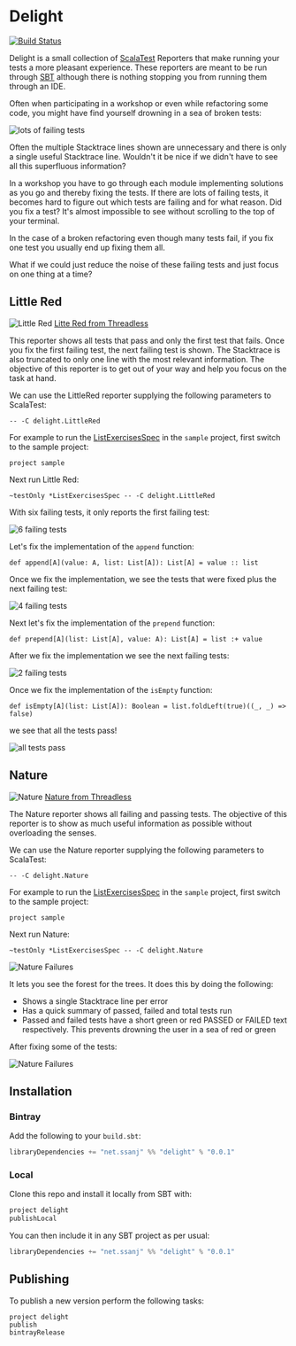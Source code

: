 # Delight #

[![Build Status](https://travis-ci.org/ssanj/delight.svg?branch=master)](https://travis-ci.org/ssanj/delight)

Delight is a small collection of [ScalaTest](http://www.scalatest.org/) Reporters that make running your tests a more pleasant experience. These reporters are meant to be run through [SBT](https://www.scala-sbt.org/) although there is nothing stopping you from running them through an IDE.

Often when participating in a workshop or even while refactoring some code, you might have find yourself drowning in a sea of broken tests:

![lots of failing tests](failing-tests.png)

Often the multiple Stacktrace lines shown are unnecessary and there is only a single useful Stacktrace line. Wouldn't it be nice if we didn't have to see all this superfluous information?

In a workshop you have to go through each module implementing solutions as you go and thereby fixing the tests. If there are lots of failing tests, it becomes hard to figure out which tests are failing and for what reason. Did you fix a test? It's almost impossible to see without scrolling to the top of your terminal.

In the case of a broken refactoring even though many tests fail, if you fix one test you usually end up fixing them all.

What if we could just reduce the noise of these failing tests and just focus on one thing at a time?


## Little Red

![Little Red](littlered.jpg)
[Litte Red from Threadless](https://www.threadless.com/product/1586/RED/style,design)


This reporter shows all tests that pass and only the first test that fails. Once you fix the first failing test, the next failing test is shown. The Stacktrace is also truncated to only one line with the most relevant information. The objective of this reporter is to get out of your way and help you focus on the task at hand.

We can use the LittleRed reporter supplying the following parameters to ScalaTest:

```
-- -C delight.LittleRed
```

For example to run the [ListExercisesSpec](https://github.com/ssanj/delight/blob/master/sample/src/test/scala/sample/ListExercisesSpec.scala) in the `sample` project, first switch to the sample project:

```
project sample
```

Next run Little Red:

```
~testOnly *ListExercisesSpec -- -C delight.LittleRed
```

With six failing tests, it only reports the first failing test:

![6 failing tests](fail1.png)

Let's fix the implementation of the `append` function:

```
def append[A](value: A, list: List[A]): List[A] = value :: list
```

Once we fix the implementation, we see the tests that were fixed plus the next failing test:

![4 failing tests](fail2.png)

Next let's fix the implementation of the `prepend` function:

```
def prepend[A](list: List[A], value: A): List[A] = list :+ value
```

After we fix the implementation we see the next failing tests:

![2 failing tests](fail3.png)

Once we fix the implementation of the `isEmpty` function:

```
def isEmpty[A](list: List[A]): Boolean = list.foldLeft(true)((_, _) => false)
```

we see that all the tests pass!

![all tests pass](success.png)

## Nature

![Nature](nature.jpg)
[Nature from Threadless](https://www.threadless.com/product/8704/Nature_will_win/)

The Nature reporter shows all failing and passing tests. The objective of this reporter is to show as much useful information as possible without overloading the senses.

We can use the Nature reporter supplying the following parameters to ScalaTest:

```
-- -C delight.Nature
```

For example to run the [ListExercisesSpec](https://github.com/ssanj/delight/blob/master/sample/src/test/scala/sample/ListExercisesSpec.scala) in the `sample` project, first switch to the sample project:

```
project sample
```

Next run Nature:

```
~testOnly *ListExercisesSpec -- -C delight.Nature
```

![Nature Failures](nature-failures.png)

It lets you see the forest for the trees. It does this by doing the following:

- Shows a single Stacktrace line per error
- Has a quick summary of passed, failed and total tests run
- Passed and failed tests have a short green or red PASSED or FAILED text respectively. This prevents drowning the user in a sea of red or green

After fixing some of the tests:

![Nature Failures](nature-wip.png)


## Installation

### Bintray

Add the following to your `build.sbt`:

```scala
libraryDependencies += "net.ssanj" %% "delight" % "0.0.1"
```


### Local

Clone this repo and install it locally from SBT with:

```scala
project delight
publishLocal
```

You can then include it in any SBT project as per usual:

```scala
libraryDependencies += "net.ssanj" %% "delight" % "0.0.1"
```

## Publishing

To publish a new version perform the following tasks:

```
project delight
publish
bintrayRelease
```